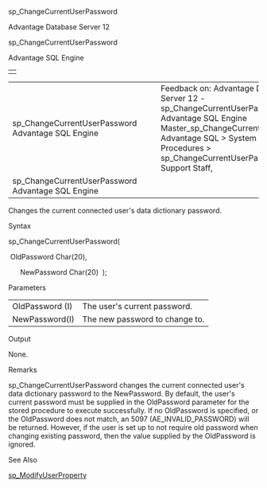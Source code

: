 sp\_ChangeCurrentUserPassword




Advantage Database Server 12  

sp\_ChangeCurrentUserPassword

Advantage SQL Engine

|  |
| --- |
|  |

|  |  |  |  |  |
| --- | --- | --- | --- | --- |
| sp\_ChangeCurrentUserPassword  Advantage SQL Engine |  |  | Feedback on: Advantage Database Server 12 - sp\_ChangeCurrentUserPassword Advantage SQL Engine Master\_sp\_ChangeCurrentUserPassword Advantage SQL > System Procedures > Procedures > sp\_ChangeCurrentUserPassword / Dear Support Staff, |  |
| sp\_ChangeCurrentUserPassword  Advantage SQL Engine |  |  |  |  |

Changes the current connected user's data dictionary password.

Syntax

sp\_ChangeCurrentUserPassword(

 OldPassword Char(20),

      NewPassword Char(20)  );

Parameters

|  |  |
| --- | --- |
| OldPassword (I) | The user's current password. |
| NewPassword(I) | The new password to change to. |

Output

None.

Remarks

sp\_ChangeCurrentUserPassword changes the current connected user's data dictionary password to the NewPassword. By default, the user's current password must be supplied in the OldPassword parameter for the stored procedure to execute successfully. If no OldPassword is specified, or the OldPassword does not match, an 5097 (AE\_INVALID\_PASSWORD) will be returned. However, if the user is set up to not require old password when changing existing password, then the value supplied by the OldPassword is ignored.

See Also

[sp\_ModifyUserProperty](master_sp_modifyuserproperty.htm)